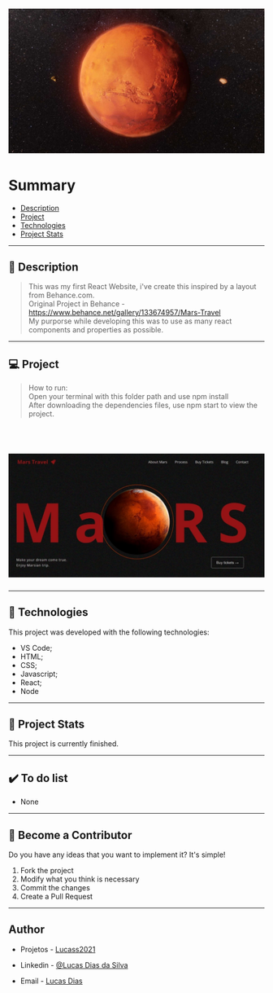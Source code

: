 <h1 align="center">
    <img src="./git/capa.jpg"/>
</h1>

# Summary

- [Description](#📝-Description)
- [Project](#💻-Project)
- [Technologies](#🚀-Technologies)
- [Project Stats](#🎯-Project-Stats)

---

## 📝 Description

> This was my first React Website, i've create this inspired by a layout from Behance.com. <br>
> Original Project in Behance - https://www.behance.net/gallery/133674957/Mars-Travel<br>
> My purporse while developing this was to use as many react components and properties as possible.




---

## 💻 Project

> How to run: <br>
> Open your terminal with this folder path and use npm install <br>
> After downloading the dependencies files, use npm start to view the project.
<br>


<h1 align="center">
    <img src="./git/print.jpg"/>
</h1>



---

## 🚀 Technologies
This project was developed with the following technologies:
* VS Code;
* HTML;
* CSS;
* Javascript;
* React;
* Node



---

## 🎯 Project Stats

This project is currently finished.


---

## :heavy_check_mark: To do list

- None

---

## :handshake: Become a Contributor

Do you have any ideas that you want to implement it? It's simple!

1. Fork the project
2. Modify what you think is necessary
3. Commit the changes
4. Create a Pull Request

---

## Author

- Projetos - [Lucass2021](https://github.com/Lucass2021)

- Linkedin - [@Lucas Dias da Silva](https://www.linkedin.com/in/lucas-dias-da-silva-118954199/)

- Email - [Lucas Dias](mailto:lucas.allx@hotmail.com")
